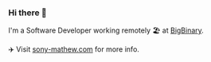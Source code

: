 ### Hi there 👋

I'm a Software Developer working remotely 🏖 at [BigBinary](https://www.bigbinary.com/).

✈️ Visit [sony-mathew.com](https://sony-mathew.com/) for more info.
